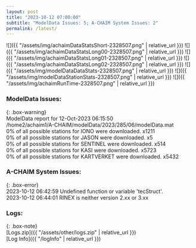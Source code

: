 ```yaml
---
layout: post
title: "2023-10-12 07:00:00"
subtitle: "ModelData Issues: 5; A-CHAIM System Issues: 2"
permalink: /latest/
---
```


![]({{ "/assets/img/achaimDataStatsShort-2328507.png" | relative_url }})
![]({{ "/assets/img/achaimDataStatsLong00-2328507.png" | relative_url }})
![]({{ "/assets/img/achaimDataStatsLong01-2328507.png" | relative_url }})
![]({{ "/assets/img/achaimDataStatsLong02-2328507.png" | relative_url }})
![]({{ "/assets/img/modelDataDataStats-2328507.png" | relative_url }})
![]({{ "/assets/img/modelDataStationStats-2328507.png" | relative_url }})
![]({{ "/assets/img/achaimRunTime-2328507.png" | relative_url }})


### ModelData Issues:  
  
{: .box-warning}  
 ModelData report for 12-Oct-2023 06:15:50   
 /home2/achaim1/A-CHAIM/modelData/2023/285/06/modelData.mat   
 0% of all possible stations for IONO were downloaded. x1211   
 0% of all possible stations for JASON were downloaded. x5   
 0% of all possible stations for SENTINEL were downloaded. x514   
 0% of all possible stations for KASI were downloaded. x5723   
 0% of all possible stations for KARTVERKET were downloaded. x5432   
  
### A-CHAIM System Issues:  
  
{: .box-error}  
2023-10-12 06:42:59 Undefined function or variable 'tecStruct'.  
2023-10-12 06:44:01 RINEX is neither version 2.xx or 3.xx  

### Logs:  
  
{: .box-note}  
[Logs.zip]({{ "/assets/other/logs.zip" | relative_url }})  
[Log Info]({{ "/logInfo" | relative_url }})  
